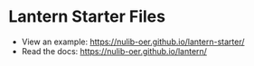 # Lantern Starter Files

- View an example: https://nulib-oer.github.io/lantern-starter/
- Read the docs: https://nulib-oer.github.io/lantern/